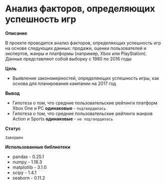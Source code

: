 # Анализ факторов, определяющих успешность игр
**Описание**

В проекте проводится анализ факторов, определяющих успешность игр на основе следующих данных: продажи, оценки пользователей и экспертов, жанры и платформы (например, Xbox или PlayStation). Данные представляют собой выборку с 1980 по 2016 годы

**Цель**

- Выявление закономерностей, определяющих успешность игры, как основа для планирования кампании на 2017 год

**Вывод**

- Гипотеза о том, что средние пользовательские рейтинги платформ Xbox One и PC __одинаковые__ - `подтвердилась`
- Гипотеза о том, что средние пользовательские рейтинги жанров Action и Sports __одинаковые__ - `не подтвердилась`

**Статус**

`Завершен`

 **Использованные библиотеки**

- pandas - 0.25.1
- numpy - 1.18.3
- matplotlib - 3.1.0
- scipy - 1.4.1
- seaborn - 0.11.2